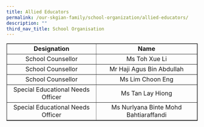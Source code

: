 ```yaml
---
title: Allied Educators
permalink: /our-skgian-family/school-organization/allied-educators/
description: ""
third_nav_title: School Organisation
---
```

<table border="1" cellspacing="2">
<tbody>
<tr>
<td style="text-align: center;"><strong>Designation</strong></td>
<td style="text-align: center;"><strong>Name</strong></td>
</tr>
<tr>
<td style="text-align: center;">School Counsellor</td>
<td style="text-align: center;">Ms Toh Xue Li</td>
</tr>
<tr>
<td style="text-align: center;">School Counsellor</td>
<td style="text-align: center;">Mr Haji Agus Bin Abdullah</td>
</tr>
	<tr>
<td style="text-align: center;">School Counsellor</td>
<td style="text-align: center;">Ms Lim Choon Eng</td>
</tr>
<tr>
<td style="text-align: center;">Special Educational Needs Officer</td>
<td style="text-align: center;">Ms Tan Lay Hiong</td>
</tr>
<tr>
<td style="text-align: center;">Special Educational Needs Officer</td>
<td style="text-align: center;">Ms Nurlyana Binte Mohd Bahtiaraffandi</td>
</tr>

<tr>

</tr>
</tbody>
</table>